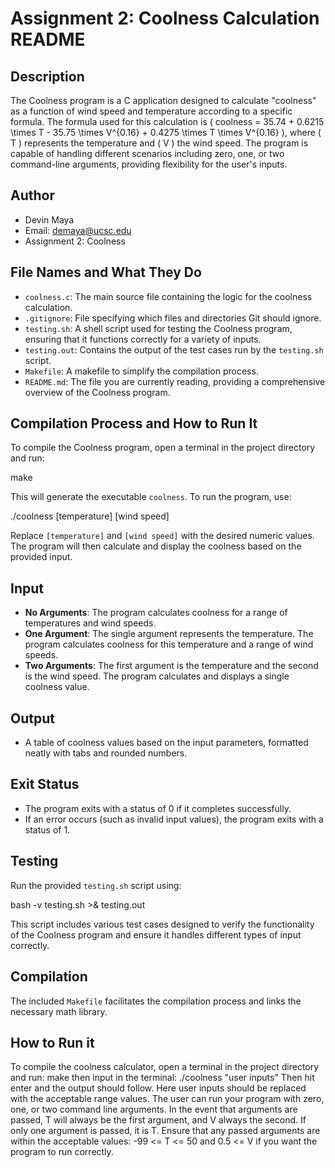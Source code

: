 # Assignment 2: Coolness Calculation README

## Description

The Coolness program is a C application designed to calculate "coolness" as a function of wind speed and temperature according to a specific formula. The formula used for this calculation is \( coolness = 35.74 + 0.6215 \times T - 35.75 \times V^{0.16} + 0.4275 \times T \times V^{0.16} \), where \( T \) represents the temperature and \( V \) the wind speed. The program is capable of handling different scenarios including zero, one, or two command-line arguments, providing flexibility for the user's inputs.

## Author

- Devin Maya
- Email: demaya@ucsc.edu
- Assignment 2: Coolness

## File Names and What They Do

- `coolness.c`: The main source file containing the logic for the coolness calculation.
- `.gitignore`: File specifying which files and directories Git should ignore.
- `testing.sh`: A shell script used for testing the Coolness program, ensuring that it functions correctly for a variety of inputs.
- `testing.out`: Contains the output of the test cases run by the `testing.sh` script.
- `Makefile`: A makefile to simplify the compilation process.
- `README.md`: The file you are currently reading, providing a comprehensive overview of the Coolness program.

## Compilation Process and How to Run It

To compile the Coolness program, open a terminal in the project directory and run:

make


This will generate the executable `coolness`. To run the program, use:

./coolness [temperature] [wind speed]

Replace `[temperature]` and `[wind speed]` with the desired numeric values. The program will then calculate and display the coolness based on the provided input.

## Input

- **No Arguments**: The program calculates coolness for a range of temperatures and wind speeds.
- **One Argument**: The single argument represents the temperature. The program calculates coolness for this temperature and a range of wind speeds.
- **Two Arguments**: The first argument is the temperature and the second is the wind speed. The program calculates and displays a single coolness value.

## Output

- A table of coolness values based on the input parameters, formatted neatly with tabs and rounded numbers.

## Exit Status

- The program exits with a status of 0 if it completes successfully.
- If an error occurs (such as invalid input values), the program exits with a status of 1.

## Testing

Run the provided `testing.sh` script using:


bash -v testing.sh >& testing.out

This script includes various test cases designed to verify the functionality of the Coolness program and ensure it handles different types of input correctly.

## Compilation

The included `Makefile` facilitates the compilation process and links the necessary math library. 

##  How to Run it
To compile the coolness calculator, open a terminal in the project directory and run:
make
then input in the terminal:
./coolness "user inputs"
Then hit enter and the output should follow.
Here user inputs should be replaced with the acceptable range values. The user can run your program with zero, one, or two command line arguments. In the event that arguments are passed, T will always be the first argument, and V always the second. If only one argument is passed, it is T. Ensure that any passed arguments are within the acceptable values: -99 <= T <= 50 and 0.5 <= V if you want the program to run correctly.

